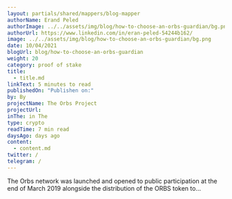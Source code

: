 ```yaml
---
layout: partials/shared/mappers/blog-mapper
authorName: Erand Peled
authorImage: ../../assets/img/blog/how-to-choose-an-orbs-guardian/bg.png
authorUrl: https://www.linkedin.com/in/eran-peled-54244b162/
image: ../../assets/img/blog/how-to-choose-an-orbs-guardian/bg.png
date: 10/04/2021
blogUrl: blog/how-to-choose-an-orbs-guardian
weight: 20
category: proof of stake
title:
  - title.md
linkText: 5 minutes to read
publishedOn: "Publishen on:"
by: By
projectName: The Orbs Project
projectUrl:
inThe: in The
type: crypto
readTime: 7 min read
daysAgo: days ago
content:
  - content.md
twitter: /
telegram: /
---
```


The Orbs network was launched and opened to public participation at the end of March 2019 alongside the distribution of the ORBS token to…
